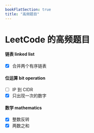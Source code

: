 ```yaml
---
bookFlatSection: true
title: "高频题目"
---
```

# LeetCode 的高频题目

#### 链表 linked list

- [x] 合并两个有序链表

#### 位运算 bit operation

- [ ] IP 到 CIDR
- [x] 只出现一次的数字

#### 数学 mathematics

- [x] 整数反转
- [x] 两数之和